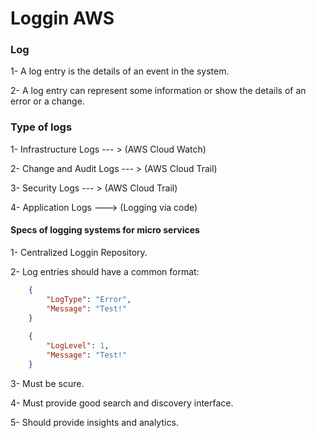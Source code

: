 # Loggin AWS

### Log
1- A log entry is the details of an event in the system.

2- A log entry can represent some information or show the details of an error or a change.


### Type of logs
1- Infrastructure Logs      --- >   (AWS Cloud Watch)

2- Change and Audit Logs    --- > (AWS Cloud Trail)

3- Security Logs            --- > (AWS Cloud Trail)

4- Application Logs         ---> (Logging via code)


#### Specs of logging systems for micro services
1- Centralized Loggin Repository.

2- Log entries should have a common format:
```json
    {
        "LogType": "Error",
        "Message": "Test!"
    }
    
    {
        "LogLevel": 1,
        "Message": "Test!"
    }
```

3- Must be scure.

4- Must provide good search and discovery interface.

5- Should provide insights and analytics.